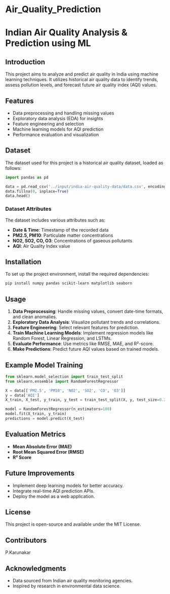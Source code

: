 # Air_Quality_Prediction
# Indian Air Quality Analysis & Prediction using ML

## Introduction
This project aims to analyze and predict air quality in India using machine learning techniques. It utilizes historical air quality data to identify trends, assess pollution levels, and forecast future air quality index (AQI) values.

## Features
- Data preprocessing and handling missing values
- Exploratory data analysis (EDA) for insights
- Feature engineering and selection
- Machine learning models for AQI prediction
- Performance evaluation and visualization

## Dataset
The dataset used for this project is a historical air quality dataset, loaded as follows:

```python
import pandas as pd

data = pd.read_csv('../input/india-air-quality-data/data.csv', encoding="ISO-8859-1")
data.fillna(0, inplace=True)
data.head()
```

### Dataset Attributes
The dataset includes various attributes such as:
- **Date & Time**: Timestamp of the recorded data
- **PM2.5, PM10**: Particulate matter concentrations
- **NO2, SO2, CO, O3**: Concentrations of gaseous pollutants
- **AQI**: Air Quality Index value

## Installation
To set up the project environment, install the required dependencies:

```bash
pip install numpy pandas scikit-learn matplotlib seaborn
```

## Usage
1. **Data Preprocessing**: Handle missing values, convert date-time formats, and clean anomalies.
2. **Exploratory Data Analysis**: Visualize pollutant trends and correlations.
3. **Feature Engineering**: Select relevant features for prediction.
4. **Train Machine Learning Models**: Implement regression models like Random Forest, Linear Regression, and LSTMs.
5. **Evaluate Performance**: Use metrics like RMSE, MAE, and R²-score.
6. **Make Predictions**: Predict future AQI values based on trained models.

## Example Model Training
```python
from sklearn.model_selection import train_test_split
from sklearn.ensemble import RandomForestRegressor

X = data[['PM2.5', 'PM10', 'NO2', 'SO2', 'CO', 'O3']]
y = data['AQI']
X_train, X_test, y_train, y_test = train_test_split(X, y, test_size=0.2, random_state=42)

model = RandomForestRegressor(n_estimators=100)
model.fit(X_train, y_train)
predictions = model.predict(X_test)
```

## Evaluation Metrics
- **Mean Absolute Error (MAE)**
- **Root Mean Squared Error (RMSE)**
- **R² Score**

## Future Improvements
- Implement deep learning models for better accuracy.
- Integrate real-time AQI prediction APIs.
- Deploy the model as a web application.

## License
This project is open-source and available under the MIT License.

## Contributors
   P.Karunakar

## Acknowledgments
- Data sourced from Indian air quality monitoring agencies.
- Inspired by research in environmental data science.

